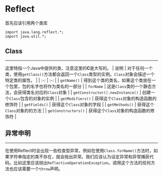 # Reflect
首先应该引用两个类库  
```
import java.lang.reflect.*;
import java.util.*;
```
## Class
***
这里特指一个Java中提供的类，注意这里的**C**是大写的。
|   说明  | 对于任何一个类，使用`getClass()`方法都会返回一个`Class`类型的实例。`Class`对象会描述一个特定类的属性。  |
| :-: | :-: |
|   `getName()` |   得到这个类的类名，如果这个类放在一个包里，包的名字也将作为类名的一部分  |
|   `forName`   |   这是`Class`类的一个静态方法，会获得类名对应的`Class`对象    |
|   `getConstructor().newInstance()`   |    创建一个`Class`包含的对象的实例 |
|   `getModifiers()`    |   获得这个`Class`对象的构造函数的修饰符   |
|   `getFields()`    |   获得这个`Class`对象的字段   |
|   `getMethods()`    |   获得这个`Class`对象的的方法   |
|   `getConstructors()`    |   获得这个`Class`对象的构造函数的修饰符   |
## 异常申明
***
在使用Reflect时会出现一些检查型异常，例如在使用`Class.forName()`方法时，如果字符串指定的类不存在，就会抛出异常。我们应该认为设定异常和异常捕获代码。比如这里应该抛出`ReflectiveOperationException`。调用这个方法的任何方法也应该需要一个`throw`声明。
